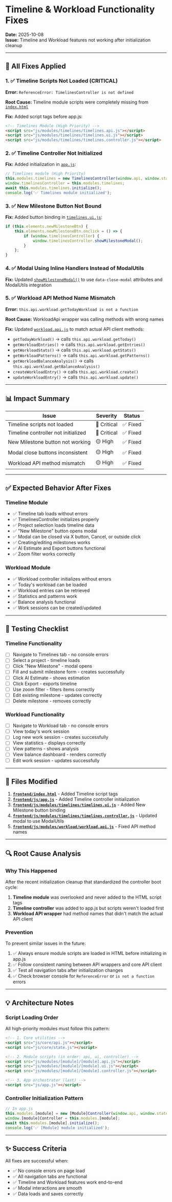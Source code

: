# Timeline & Workload Functionality Fixes

**Date:** 2025-10-08  
**Issue:** Timeline and Workload features not working after initialization cleanup

---

## 🔧 All Fixes Applied

### 1. ✅ Timeline Scripts Not Loaded (CRITICAL)
**Error:** `ReferenceError: TimelinesController is not defined`

**Root Cause:** Timeline module scripts were completely missing from [`index.html`](frontend/index.html:3260)

**Fix:** Added script tags before app.js:
```html
<!-- Timelines Module (High Priority) -->
<script src="js/modules/timelines/timelines.api.js"></script>
<script src="js/modules/timelines/timelines.ui.js"></script>
<script src="js/modules/timelines/timelines.controller.js"></script>
```

### 2. ✅ Timeline Controller Not Initialized
**Fix:** Added initialization in [`app.js`](frontend/js/app.js:152):
```javascript
// Timelines module (High Priority)
this.modules.timelines = new TimelinesController(window.api, window.state, { autoInitialize: false });
window.timelinesController = this.modules.timelines;
await this.modules.timelines.initialize();
console.log('✅ Timelines module initialized');
```

### 3. ✅ New Milestone Button Not Bound
**Fix:** Added button binding in [`timelines.ui.js`](frontend/js/modules/timelines/timelines.ui.js:841):
```javascript
if (this.elements.newMilestoneBtn) {
    this.elements.newMilestoneBtn.onclick = () => {
        if (window.timelinesController) {
            window.timelinesController.showMilestoneModal();
        }
    };
}
```

### 4. ✅ Modal Using Inline Handlers Instead of ModalUtils  
**Fix:** Updated [`showMilestoneModal()`](frontend/js/modules/timelines/timelines.controller.js:473) to use `data-close-modal` attributes and ModalUtils integration

### 5. ✅ Workload API Method Name Mismatch
**Error:** `this.api.workload.getTodayWorkload is not a function`

**Root Cause:** WorkloadApi wrapper was calling methods with wrong names

**Fix:** Updated [`workload.api.js`](frontend/js/modules/workload/workload.api.js:10) to match actual API client methods:
- `getTodayWorkload()` → calls `this.api.workload.getToday()`
- `getWorkloadEntries()` → calls `this.api.workload.getEntries()`
- `getWorkloadStats()` → calls `this.api.workload.getStats()`
- `getWorkloadPatterns()` → calls `this.api.workload.getPatterns()`
- `getWorkloadBalanceAnalysis()` → calls `this.api.workload.getBalanceAnalysis()`
- `createWorkloadEntry()` → calls `this.api.workload.create()`
- `updateWorkloadEntry()` → calls `this.api.workload.update()`

---

## 📊 Impact Summary

| Issue | Severity | Status |
|-------|----------|--------|
| Timeline scripts not loaded | 🔴 Critical | ✅ Fixed |
| Timeline controller not initialized | 🔴 Critical | ✅ Fixed |
| New Milestone button not working | 🟡 High | ✅ Fixed |
| Modal close buttons inconsistent | 🟡 High | ✅ Fixed |
| Workload API method mismatch | 🟡 High | ✅ Fixed |

---

## ✅ Expected Behavior After Fixes

### Timeline Module
- ✅ Timeline tab loads without errors
- ✅ TimelinesController initializes properly  
- ✅ Project selection loads timeline data
- ✅ "New Milestone" button opens modal
- ✅ Modal can be closed via X button, Cancel, or outside click
- ✅ Creating/editing milestones works
- ✅ AI Estimate and Export buttons functional
- ✅ Zoom filter works correctly

### Workload Module
- ✅ Workload controller initializes without errors
- ✅ Today's workload can be loaded
- ✅ Workload entries can be retrieved
- ✅ Statistics and patterns work
- ✅ Balance analysis functional
- ✅ Work sessions can be created/updated

---

## 🧪 Testing Checklist

### Timeline Functionality
- [ ] Navigate to Timelines tab - no console errors
- [ ] Select a project - timeline loads
- [ ] Click "New Milestone" - modal opens
- [ ] Fill and submit milestone form - creates successfully
- [ ] Click AI Estimate - shows estimation
- [ ] Click Export - exports timeline
- [ ] Use zoom filter - filters items correctly
- [ ] Edit existing milestone - updates correctly
- [ ] Delete milestone - removes correctly

### Workload Functionality  
- [ ] Navigate to Workload tab - no console errors
- [ ] View today's work session
- [ ] Log new work session - creates successfully
- [ ] View statistics - displays correctly
- [ ] View patterns - shows analysis
- [ ] View balance dashboard - renders correctly
- [ ] Edit work session - updates successfully

---

## 📝 Files Modified

1. **[`frontend/index.html`](frontend/index.html:3260)** - Added Timeline script tags
2. **[`frontend/js/app.js`](frontend/js/app.js:152)** - Added Timeline controller initialization
3. **[`frontend/js/modules/timelines/timelines.ui.js`](frontend/js/modules/timelines/timelines.ui.js:20)** - Added New Milestone button binding
4. **[`frontend/js/modules/timelines/timelines.controller.js`](frontend/js/modules/timelines/timelines.controller.js:473)** - Updated modal to use ModalUtils
5. **[`frontend/js/modules/workload/workload.api.js`](frontend/js/modules/workload/workload.api.js:10)** - Fixed API method names

---

## 🔍 Root Cause Analysis

### Why This Happened

After the recent initialization cleanup that standardized the controller boot cycle:
1. **Timeline module** was overlooked and never added to the HTML script tags
2. **Timeline controller** was added to app.js but scripts weren't loaded first
3. **Workload API wrapper** had method names that didn't match the actual API client

### Prevention

To prevent similar issues in the future:
1. ✅ Always ensure module scripts are loaded in HTML before initializing in app.js
2. ✅ Follow consistent naming between API wrappers and core API client
3. ✅ Test all navigation tabs after initialization changes
4. ✅ Check browser console for `ReferenceError` or `is not a function` errors

---

## 💡 Architecture Notes

### Script Loading Order
All high-priority modules must follow this pattern:
```html
<!-- 1. Core utilities -->
<script src="js/core/api.js"></script>
<script src="js/core/state.js"></script>

<!-- 2. Module scripts (in order: api, ui, controller) -->
<script src="js/modules/[module]/[module].api.js"></script>
<script src="js/modules/[module]/[module].ui.js"></script>
<script src="js/modules/[module]/[module].controller.js"></script>

<!-- 3. App orchestrator (last) -->
<script src="js/app.js"></script>
```

### Controller Initialization Pattern
```javascript
// In app.js
this.modules.[module] = new [Module]Controller(window.api, window.state, { autoInitialize: false });
window.[module]Controller = this.modules.[module];
await this.modules.[module].initialize();
console.log('✅ [Module] module initialized');
```

---

## ✨ Success Criteria

All fixes are successful when:
- ✅ No console errors on page load
- ✅ All navigation tabs are functional
- ✅ Timeline and Workload features work end-to-end
- ✅ Modal interactions are smooth
- ✅ Data loads and saves correctly